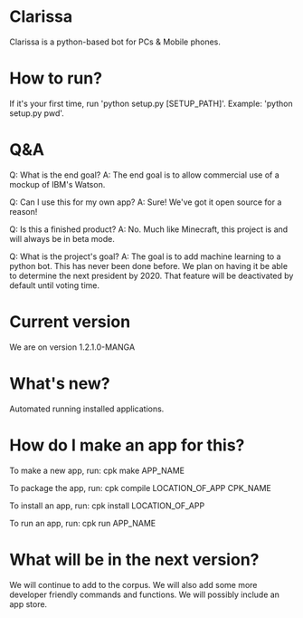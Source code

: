 # Clarissa

Clarissa is a python-based bot for PCs & Mobile phones.

# How to run?

If it's your first time, run 'python setup.py [SETUP_PATH]'. Example: 'python setup.py pwd'.

#  Q&A

Q: What is the end goal? A: The end goal is to allow commercial use of a mockup of IBM's Watson.

Q: Can I use this for my own app? A: Sure! We've got it open source for a reason!

Q: Is this a finished product? A: No. Much like Minecraft, this project is and will always be in beta mode.

Q: What is the project's goal? A: The goal is to add machine learning to a python bot. This has never been done before. We plan on having it be able to determine the next president by 2020. That feature will be deactivated by default until voting time.

# Current version
We are on version 1.2.1.0-MANGA

# What's new?
Automated running installed applications.

# How do I make an app for this?
To make a new app, run:
cpk make APP_NAME

To package the app, run:
cpk compile LOCATION_OF_APP CPK_NAME

To install an app, run:
cpk install LOCATION_OF_APP

To run an app, run:
cpk run APP_NAME

# What will be in the next version?
We will continue to add to the corpus. We will also add some more developer friendly commands and functions. We will possibly include an app store.
